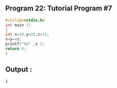 ## Program 22: Tutorial Program #7
```c
#include<stdio.h>
int main ()
{
int x=10,y=15,z=15;
x=y==z;
printf("%d" ,x );
return 0;
}
```
## Output :
```
1
